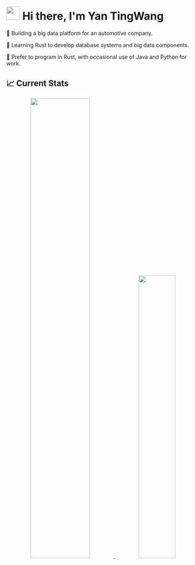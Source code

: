 # <img src="https://media.giphy.com/media/hvRJCLFzcasrR4ia7z/giphy.gif" width="35"> Hi there, I'm Yan TingWang
🏢 Building a big data platform for an automotive company.

🌱 Learning Rust to develop database systems and big data components.

🦀 Prefer to program in Rust, with occasional use of Java and Python for work.

## :chart_with_upwards_trend: Current Stats
<div align="center">
  <p>
    <a href="https://github.com/codephage2020">
      <img width="55.5%" src="https://github-profile-summary-cards.vercel.app/api/cards/profile-details?username=codephage2020&theme=gotham" />
    </a>
    <a href="https://github.com/codephage2020">
      <img width="43.5%" src="https://github-readme-stats-liard-one-33.vercel.app/api?username=codephage2020&theme=gotham&show_icons=true&count_private=true&hide=stars" />
    </a>

  </p>
</div>

<!--
## 📫 Let's Connect

[![163mail](https://img.shields.io/badge/-Email-D14836?logoColor=white)](mailto:tingwangyan2020@163.com)
[![LinkedIn](https://img.shields.io/badge/-LinkedIn-0A66C2?logo=linkedin)](https://linkedin.com/in/yourprofile)
[![Twitter](https://img.shields.io/badge/-Twitter-1DA1F2?logo=twitter)](https://twitter.com/yourhandle)
[![Blog](https://img.shields.io/badge/-Personal_Blog-FF5722?logo=blogger)](https://yourblog.com)
-->
